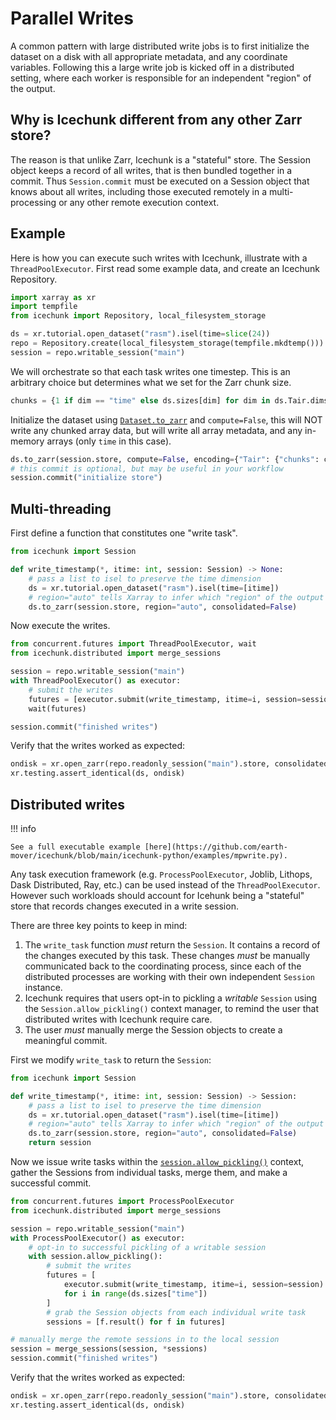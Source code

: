 # Parallel Writes

A common pattern with large distributed write jobs is to first initialize the dataset on a disk
with all appropriate metadata, and any coordinate variables. Following this a large write job
is kicked off in a distributed setting, where each worker is responsible for an independent
"region" of the output.

## Why is Icechunk different from any other Zarr store?

The reason is that unlike Zarr, Icechunk is a "stateful" store. The Session object keeps a record of all writes, that is then
bundled together in a commit. Thus `Session.commit` must be executed on a Session object that knows about all writes,
including those executed remotely in a multi-processing or any other remote execution context.

## Example

Here is how you can execute such writes with Icechunk, illustrate with a `ThreadPoolExecutor`.
First read some example data, and create an Icechunk Repository.

```python
import xarray as xr
import tempfile
from icechunk import Repository, local_filesystem_storage

ds = xr.tutorial.open_dataset("rasm").isel(time=slice(24))
repo = Repository.create(local_filesystem_storage(tempfile.mkdtemp()))
session = repo.writable_session("main")
```

We will orchestrate so that each task writes one timestep.
This is an arbitrary choice but determines what we set for the Zarr chunk size.

```python
chunks = {1 if dim == "time" else ds.sizes[dim] for dim in ds.Tair.dims}
```

Initialize the dataset using [`Dataset.to_zarr`](https://docs.xarray.dev/en/stable/generated/xarray.Dataset.to_zarr.html)
and `compute=False`, this will NOT write any chunked array data, but will write all array metadata, and any
in-memory arrays (only `time` in this case).

```python
ds.to_zarr(session.store, compute=False, encoding={"Tair": {"chunks": chunks}}, mode="w")
# this commit is optional, but may be useful in your workflow
session.commit("initialize store")
```

## Multi-threading

First define a function that constitutes one "write task".

```python
from icechunk import Session

def write_timestamp(*, itime: int, session: Session) -> None:
    # pass a list to isel to preserve the time dimension
    ds = xr.tutorial.open_dataset("rasm").isel(time=[itime])
    # region="auto" tells Xarray to infer which "region" of the output arrays to write to.
    ds.to_zarr(session.store, region="auto", consolidated=False)
```

Now execute the writes.

```python
from concurrent.futures import ThreadPoolExecutor, wait
from icechunk.distributed import merge_sessions

session = repo.writable_session("main")
with ThreadPoolExecutor() as executor:
    # submit the writes
    futures = [executor.submit(write_timestamp, itime=i, session=session) for i in range(ds.sizes["time"])]
    wait(futures)

session.commit("finished writes")
```

Verify that the writes worked as expected:

```python
ondisk = xr.open_zarr(repo.readonly_session("main").store, consolidated=False)
xr.testing.assert_identical(ds, ondisk)
```

## Distributed writes

!!! info

    See a full executable example [here](https://github.com/earth-mover/icechunk/blob/main/icechunk-python/examples/mpwrite.py).

Any task execution framework (e.g. `ProcessPoolExecutor`, Joblib, Lithops, Dask Distributed, Ray, etc.)
can be used instead of the `ThreadPoolExecutor`. However such workloads should account for
Icehunk being a "stateful" store that records changes executed in a write session.

There are three key points to keep in mind:

1. The `write_task` function *must* return the `Session`. It contains a record of the changes executed by this task.
   These changes *must* be manually communicated back to the coordinating process, since each of the distributed processes
   are working with their own independent `Session` instance.
2. Icechunk requires that users opt-in to pickling a *writable* `Session` using the `Session.allow_pickling()` context manager,
   to remind the user that distributed writes with Icechunk require care.
3. The user *must* manually merge the Session objects to create a meaningful commit.

First we modify `write_task` to return the `Session`:

```python
from icechunk import Session

def write_timestamp(*, itime: int, session: Session) -> Session:
    # pass a list to isel to preserve the time dimension
    ds = xr.tutorial.open_dataset("rasm").isel(time=[itime])
    # region="auto" tells Xarray to infer which "region" of the output arrays to write to.
    ds.to_zarr(session.store, region="auto", consolidated=False)
    return session
```

Now we issue write tasks within the [`session.allow_pickling()`](./reference/md#icechunk.Session.allow_pickling) context, gather the Sessions from individual tasks,
merge them, and make a successful commit.

```python
from concurrent.futures import ProcessPoolExecutor
from icechunk.distributed import merge_sessions

session = repo.writable_session("main")
with ProcessPoolExecutor() as executor:
    # opt-in to successful pickling of a writable session
    with session.allow_pickling():
        # submit the writes
        futures = [
            executor.submit(write_timestamp, itime=i, session=session)
            for i in range(ds.sizes["time"])
        ]
        # grab the Session objects from each individual write task
        sessions = [f.result() for f in futures]

# manually merge the remote sessions in to the local session
session = merge_sessions(session, *sessions)
session.commit("finished writes")
```

Verify that the writes worked as expected:

```python
ondisk = xr.open_zarr(repo.readonly_session("main").store, consolidated=False)
xr.testing.assert_identical(ds, ondisk)
```
